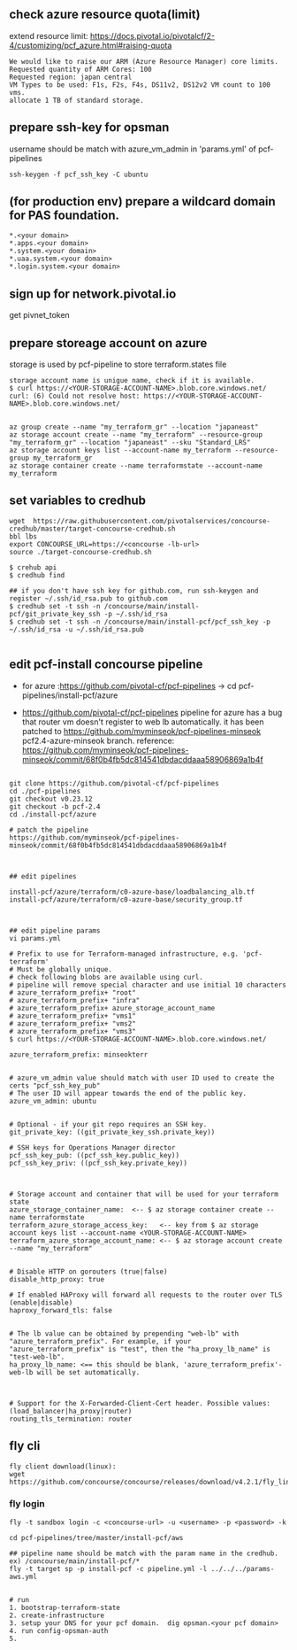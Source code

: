 
## check azure resource quota(limit)
extend resource limit: https://docs.pivotal.io/pivotalcf/2-4/customizing/pcf_azure.html#raising-quota
```
We would like to raise our ARM (Azure Resource Manager) core limits.
Requested quantity of ARM Cores: 100
Requested region: japan central
VM Types to be used: F1s, F2s, F4s, DS11v2, DS12v2 VM count to 100 vms.
allocate 1 TB of standard storage.
```

## prepare ssh-key for opsman

username should be match with azure_vm_admin in 'params.yml' of pcf-pipelines
```
ssh-keygen -f pcf_ssh_key -C ubuntu

```

## (for production env) prepare a wildcard domain for PAS foundation.
```
*.<your domain>
*.apps.<your domain>
*.system.<your domain>
*.uaa.system.<your domain>
*.login.system.<your domain>
```

## sign up for network.pivotal.io 
get pivnet_token


## prepare storeage account on azure

storage is used by pcf-pipeline to store terraform.states file <br>

```
storage account name is unigue name, check if it is available.
$ curl https://<YOUR-STORAGE-ACCOUNT-NAME>.blob.core.windows.net/
curl: (6) Could not resolve host: https://<YOUR-STORAGE-ACCOUNT-NAME>.blob.core.windows.net/


az group create --name "my_terraform_gr" --location "japaneast"
az storage account create --name "my_terraform" --resource-group "my_terraform_gr" --location "japaneast" --sku "Standard_LRS"
az storage account keys list --account-name my_terraform --resource-group my_terraform_gr
az storage container create --name terraformstate --account-name my_terraform
```

## set variables to credhub

```
wget  https://raw.githubusercontent.com/pivotalservices/concourse-credhub/master/target-concourse-credhub.sh
bbl lbs
export CONCOURSE_URL=https://<concourse -lb-url>
source ./target-concourse-credhub.sh

$ crehub api
$ credhub find

## if you don't have ssh key for github.com, run ssh-keygen and register ~/.ssh/id_rsa.pub to github.com
$ credhub set -t ssh -n /concourse/main/install-pcf/git_private_key_ssh -p ~/.ssh/id_rsa
$ credhub set -t ssh -n /concourse/main/install-pcf/pcf_ssh_key -p ~/.ssh/id_rsa -u ~/.ssh/id_rsa.pub


```


## edit pcf-install concourse pipeline

- for azure :https://github.com/pivotal-cf/pcf-pipelines -> cd pcf-pipelines/install-pcf/azure

- https://github.com/pivotal-cf/pcf-pipelines pipeline for azure has a bug that router vm doesn't register to web lb automatically. it has been patched to https://github.com/myminseok/pcf-pipelines-minseok pcf2.4-azure-minseok branch. 
reference: https://github.com/myminseok/pcf-pipelines-minseok/commit/68f0b4fb5dc814541dbdacddaaa58906869a1b4f

~~~

git clone https://github.com/pivotal-cf/pcf-pipelines
cd ./pcf-pipelines
git checkout v0.23.12
git checkout -b pcf-2.4
cd ./install-pcf/azure

# patch the pipeline 
https://github.com/myminseok/pcf-pipelines-minseok/commit/68f0b4fb5dc814541dbdacddaaa58906869a1b4f



## edit pipelines

install-pcf/azure/terraform/c0-azure-base/loadbalancing_alb.tf
install-pcf/azure/terraform/c0-azure-base/security_group.tf



## edit pipeline params
vi params.yml

# Prefix to use for Terraform-managed infrastructure, e.g. 'pcf-terraform'
# Must be globally unique.
# check following blobs are available using curl.
# pipeline will remove special character and use initial 10 characters
# azure_terraform_prefix+ "root"
# azure_terraform_prefix+ "infra"
# azure_terraform_prefix+ azure_storage_account_name
# azure_terraform_prefix+ "vms1"
# azure_terraform_prefix+ "vms2"
# azure_terraform_prefix+ "vms3"
$ curl https://<YOUR-STORAGE-ACCOUNT-NAME>.blob.core.windows.net/

azure_terraform_prefix: minseokterr


# azure_vm_admin value should match with user ID used to create the certs "pcf_ssh_key_pub"
# The user ID will appear towards the end of the public key.
azure_vm_admin: ubuntu


# Optional - if your git repo requires an SSH key.
git_private_key: ((git_private_key_ssh.private_key))

# SSH keys for Operations Manager director
pcf_ssh_key_pub: ((pcf_ssh_key.public_key))
pcf_ssh_key_priv: ((pcf_ssh_key.private_key))



# Storage account and container that will be used for your terraform state
azure_storage_container_name:  <-- $ az storage container create --name terraformstate 
terraform_azure_storage_access_key:   <-- key from $ az storage account keys list --account-name <YOUR-STORAGE-ACCOUNT-NAME>
terraform_azure_storage_account_name: <-- $ az storage account create --name "my_terraform"
  
  
# Disable HTTP on gorouters (true|false)
disable_http_proxy: true

# If enabled HAProxy will forward all requests to the router over TLS (enable|disable)
haproxy_forward_tls: false


# The lb value can be obtained by prepending "web-lb" with "azure_terraform_prefix". For example, if your "azure_terraform_prefix" is "test", then the "ha_proxy_lb_name" is "test-web-lb".
ha_proxy_lb_name: <== this should be blank, 'azure_terraform_prefix'-web-lb will be set automatically.



# Support for the X-Forwarded-Client-Cert header. Possible values: (load_balancer|ha_proxy|router)
routing_tls_termination: router

~~~



## fly cli
~~~
fly client download(linux):
wget https://github.com/concourse/concourse/releases/download/v4.2.1/fly_linux_amd64
~~~

### fly login

~~~
fly -t sandbox login -c <concourse-url> -u <username> -p <password> -k 

cd pcf-pipelines/tree/master/install-pcf/aws

## pipeline name should be match with the param name in the credhub. ex) /concourse/main/install-pcf/*
fly -t target sp -p install-pcf -c pipeline.yml -l ../../../params-aws.yml


# run 
1. bootstrap-terraform-state
2. create-infrastructure
3. setup your DNS for your pcf domain.  dig opsman.<your pcf domain>
4. run config-opsman-auth
5.
~~~


